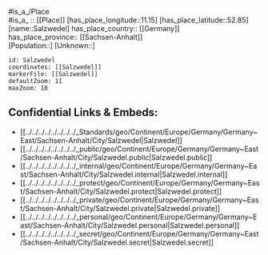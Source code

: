 ﻿---
location: [52.85,11.15] 
mapzoom: [7,12] 
mapmarker: city 
type: City
tags:
- geo/City


SpocWebEntityId: 33903
isDeleted: false
confidential: public

---
#is_a_/Place  
#is_a_ :: [[Place]] 
[has_place_longitude::11.15] 
[has_place_latitude::52.85] 
[name::Salzwedel] 
has_place_country:: [[Germany]]  
has_place_province:: [[Sachsen-Anhalt]]  
[Population::] 
[Unknown::] 


```leaflet
id: Salzwedel
coordinates: [[Salzwedel]] 
markerFile: [[Salzwedel]] 
defaultZoom: 11 
maxZoom: 18
```


## Confidential Links & Embeds: 
- [[../../../../../../../../_Standards/geo/Continent/Europe/Germany/Germany~East/Sachsen-Anhalt/City/Salzwedel|Salzwedel]] 
- [[../../../../../../../../_public/geo/Continent/Europe/Germany/Germany~East/Sachsen-Anhalt/City/Salzwedel.public|Salzwedel.public]] 
- [[../../../../../../../../_internal/geo/Continent/Europe/Germany/Germany~East/Sachsen-Anhalt/City/Salzwedel.internal|Salzwedel.internal]] 
- [[../../../../../../../../_protect/geo/Continent/Europe/Germany/Germany~East/Sachsen-Anhalt/City/Salzwedel.protect|Salzwedel.protect]] 
- [[../../../../../../../../_private/geo/Continent/Europe/Germany/Germany~East/Sachsen-Anhalt/City/Salzwedel.private|Salzwedel.private]] 
- [[../../../../../../../../_personal/geo/Continent/Europe/Germany/Germany~East/Sachsen-Anhalt/City/Salzwedel.personal|Salzwedel.personal]] 
- [[../../../../../../../../_secret/geo/Continent/Europe/Germany/Germany~East/Sachsen-Anhalt/City/Salzwedel.secret|Salzwedel.secret]] 
